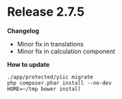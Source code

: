 Release 2.7.5
=======

**Changelog**

- Minor fix in translations
- Minor fix in calculation component

**How to update**

    ./app/protected/yiic migrate
    php composer.phar install --no-dev
    HOME=~/tmp bower install 

